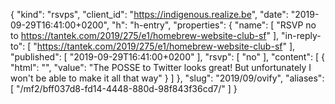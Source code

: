 {
  "kind": "rsvps",
  "client_id": "https://indigenous.realize.be",
  "date": "2019-09-29T16:41:00+0200",
  "h": "h-entry",
  "properties": {
    "name": [
      "RSVP no to https://tantek.com/2019/275/e1/homebrew-website-club-sf"
    ],
    "in-reply-to": [
      "https://tantek.com/2019/275/e1/homebrew-website-club-sf"
    ],
    "published": [
      "2019-09-29T16:41:00+0200"
    ],
    "rsvp": [
      "no"
    ],
    "content": [
      {
        "html": "",
        "value": "The POSSE to Twitter looks great! But unfortunately I won't be able to make it all that way"
      }
    ]
  },
  "slug": "2019/09/ovify",
  "aliases": [
    "/mf2/bff037d8-fd14-4448-880d-98f843f36cd7/"
  ]
}

